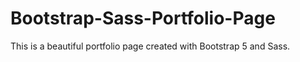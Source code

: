 # Bootstrap-Sass-Portfolio-Page
This is a beautiful portfolio page created with Bootstrap 5 and Sass.
